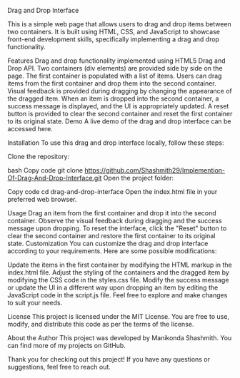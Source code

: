 Drag and Drop Interface

This is a simple web page that allows users to drag and drop items between two containers. It is built using HTML, CSS, and JavaScript to showcase front-end development skills, specifically implementing a drag and drop functionality.

Features
Drag and drop functionality implemented using HTML5 Drag and Drop API.
Two containers (div elements) are provided side by side on the page.
The first container is populated with a list of items.
Users can drag items from the first container and drop them into the second container.
Visual feedback is provided during dragging by changing the appearance of the dragged item.
When an item is dropped into the second container, a success message is displayed, and the UI is appropriately updated.
A reset button is provided to clear the second container and reset the first container to its original state.
Demo
A live demo of the drag and drop interface can be accessed here.

Installation
To use this drag and drop interface locally, follow these steps:

Clone the repository:

bash
Copy code
git clone https://github.com/Shashmith29/Implemention-Of-Drag-And-Drop-Interface.git
Open the project folder:

Copy code
cd drag-and-drop-interface
Open the index.html file in your preferred web browser.

Usage
Drag an item from the first container and drop it into the second container.
Observe the visual feedback during dragging and the success message upon dropping.
To reset the interface, click the "Reset" button to clear the second container and restore the first container to its original state.
Customization
You can customize the drag and drop interface according to your requirements. Here are some possible modifications:

Update the items in the first container by modifying the HTML markup in the index.html file.
Adjust the styling of the containers and the dragged item by modifying the CSS code in the styles.css file.
Modify the success message or update the UI in a different way upon dropping an item by editing the JavaScript code in the script.js file.
Feel free to explore and make changes to suit your needs.

License
This project is licensed under the MIT License. You are free to use, modify, and distribute this code as per the terms of the license.

About the Author
This project was developed by Manikonda Shashmith. You can find more of my projects on GitHub.

Thank you for checking out this project! If you have any questions or suggestions, feel free to reach out.
